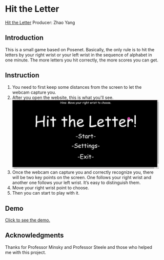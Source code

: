 # Hit the Letter
[Hit the Letter](https://joseph-posenet.herokuapp.com/)
Producer: Zhao Yang

## Introduction
This is a small game based on Posenet. Basically, the only rule is to hit the letters by your right wrist or your left wrist in the sequence of alphabet in one minute. The more letters you hit correctly, the more scores you can get. 

## Instruction
1. You need to first keep some distances from the screen to let the webcam capture you. 
2. After you open the website, this is what you'll see. 
   ![](https://github.com/JooooosephY/Hit-the-Letter/blob/master/res/screenshot.png)
3. Once the webcam can capture you and correctly recognize you, there will be two key points on the screen. One follows your right wrist and another one follows your left wrist. It’s easy to distinguish them. 
4. Move your right wrist point to choose.
5. Then you can start to play with it. 

## Demo

[Click to see the demo. ](https://drive.google.com/file/d/1Jo_EArkm7q-uVwl-wn17IL4EvJOoNoqN/view)

## Acknowledgments

Thanks for Professor Minsky and Professor Steele and those who helped me with this project. 
